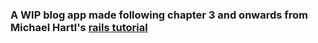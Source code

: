 ### A WIP blog app made following chapter 3 and onwards from Michael Hartl's [rails tutorial](https://www.learnenough.com/ruby-on-rails-6th-edition)
